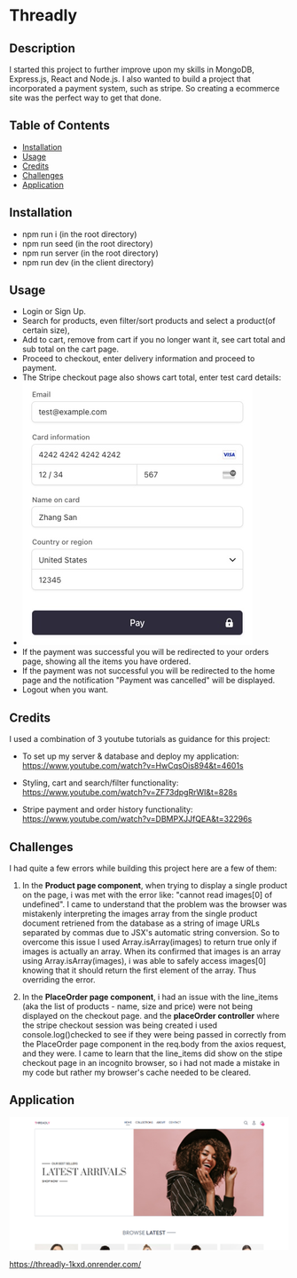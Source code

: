 # Threadly

## Description

I started this project to further improve upon my skills in MongoDB, Express.js, React and Node.js. I also wanted to build a project that incorporated a payment system, such as stripe. So creating a ecommerce site was the perfect way to get that done.

## Table of Contents

- [Installation](#installation)
- [Usage](#usage)
- [Credits](#credits)
- [Challenges](#challenges)
- [Application](#application)

## Installation

- npm run i (in the root directory)
- npm run seed (in the root directory)
- npm run server (in the root directory)
- npm run dev (in the client directory)

## Usage

- Login or Sign Up.
- Search for products, even filter/sort products and select a product(of certain size),
- Add to cart, remove from cart if you no longer want it, see cart total and sub total on the cart page.
- Proceed to checkout, enter delivery information and proceed to payment.
- The Stripe checkout page also shows cart total, enter test card details:
- ![alt text](image.png)
- If the payment was successful you will be redirected to your orders page, showing all the items you have ordered.
- If the payment was not successful you will be redirected to the home page and the notification "Payment was cancelled" will be displayed.
- Logout when you want.

## Credits

I used a combination of 3 youtube tutorials as guidance for this project:

- To set up my server & database and deploy my application: https://www.youtube.com/watch?v=HwCqsOis894&t=4601s

- Styling, cart and search/filter functionality: https://www.youtube.com/watch?v=ZF73dpgRrWI&t=828s

- Stripe payment and order history functionality: https://www.youtube.com/watch?v=DBMPXJJfQEA&t=32296s

## Challenges

I had quite a few errors while building this project here are a few of them:

1. In the **Product page component**, when trying to display a single product on the page, i was met with the error like: "cannot read images[0] of undefined". I came to understand that the problem was the browser was mistakenly interpreting the images array from the single product document retriened from the database as a string of image URLs separated by commas due to JSX's automatic string conversion. 
So to overcome this issue I used Array.isArray(images) to return true only if images is actually an array.
When its confirmed that images is an array using Array.isArray(images), i was able to safely access images[0] knowing that it should return the first element of the array. Thus overriding the error.

2. In the **PlaceOrder page component**, i had an issue with the line_items (aka the list of products - name, size and price) were not being displayed on the checkout page. and the **placeOrder controller** where the stripe checkout session was being created i used console.log()checked to see if they were being passed in correctly from the PlaceOrder page component in the req.body from the axios request, and they were. I came to learn that the line_items did show on the stipe checkout page in an incognito browser, so i had not made a mistake in my code but rather my browser's cache needed to be cleared.

## Application

![alt text](aaaaa.png)

https://threadly-1kxd.onrender.com/
